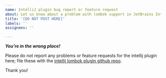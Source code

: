 ```yaml
---
name: IntelliJ plugin bug report or feature request
about: Let us know about a problem with lombok support in JetBrains IntelliJ IDEA 
title: '[DO NOT POST HERE]'
labels: ''
assignees: ''

---
```


***You're in the wrong place!***

Please do not report any problems or feature requests for the intellij plugin here; file these with the [intellij lombok plugin github repo](https://github.com/mplushnikov/lombok-intellij-plugin/issues).

Thank you!
